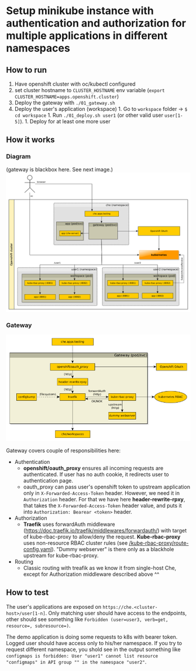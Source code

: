 # Setup minikube instance with authentication and authorization for multiple applications in different namespaces

## How to run
  1. Have openshift cluster with oc/kubectl configured
  2. set cluster hostname  to `CLUSTER_HOSTNAME` env variable (`export CLUSTER_HOSTNAME=apps.openshift.cluster`)
  2. Deploy the gateway with `./01_gateway.sh`
  3. Deploy the user's application (workspace)
    1. Go to `workspace` folder -> `$ cd workspace`
    1. Run `./01_deploy.sh user1` (or other valid user `user[1-5]`).
    1. Deploy for at least one more user

## How it works

### Diagram
(gateway is blackbox here. See next image.)
![Diagram](diagram.png)

### Gateway
![Gateway](gateway.png)

Gateway covers couple of responsibilities here:
  - Authentication
    - __openshift/oauth_proxy__ ensures all incoming requests are authenticated. If user has no auth cookie, it redirects user to authentication page.
    - oauth_proxy can pass user's openshift token to upstream application only in `X-Forwarded-Access-Token` header. However, we need it in `Authorization` header. For that we have here __header-rewrite-rpxy__, that takes the `X-Forwarded-Access-Token` header value, and puts it into `Authorization: Bearear <token>` header.
  - Authorization
    - __Traefik__ uses forwardAuth middleware (https://doc.traefik.io/traefik/middlewares/forwardauth/) with target of kube-rbac-proxy to allow/deny the request. __Kube-rbac-proxy__ uses non-resource RBAC cluster rules (see [/kube-rbac-proxy/route-config.yaml](../kube-rbac-proxy/route-config.yaml#L54)). "Dummy webserver" is there only as a blackhole upstream for kube-rbac-proxy.
  - Routing
    - Classic routing with treafik as we know it from single-host Che, except for Authorization middleware described above ^^


## How to test
The user's applications are exposed on `https://che.<cluster-host>/user[1-n]`. Only matching user should have access to the endpoints, other should see something like `Forbidden (user=user3, verb=get, resource=, subresource=)`.

The demo application is doing some requests to k8s with bearer token. Logged user should have access only to his/her namespace. If you try to request different namespace, you shold see in the output something like `configmaps is forbidden: User "user1" cannot list resource "configmaps" in API group "" in the namespace "user2"`.
